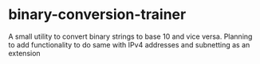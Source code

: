 # binary-conversion-trainer
A small utility to convert binary strings to base 10 and vice versa.  Planning to add functionality to do same with IPv4 addresses and subnetting as an extension
